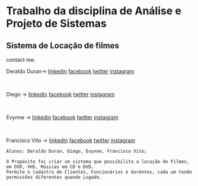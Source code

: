 # Trabalho da disciplina de Análise e Projeto de Sistemas
## Sistema de Locação de filmes 
contact me:

Deraldo Duran->
[linkedin](https://www.linkedin.com/in/deraldo-duran)
[facebook](https://www.facebook.com/deraldoduran)
[twitter](https://twitter.com/deraldoduran)
[instagram](https://www.instagram.com/duran.deraldo)

<br>
    
Diego ->
[linkedin]( )
[facebook]( )
[twitter]( )
[instagram]( )

<br>

Evynne ->
[linkedin]( )
[facebook]( )
[twitter]( )
[instagram]( )

<br>

Francisco Vito ->
[linkedin]( )
[facebook](https://www.facebook.com/vito.neto.3720/)
[twitter]( )
[instagram]( )




  
```
Alunos: Deraldo Duran, Diego, Evynne, Francisco Vito;

```
```
O Propósito foi criar um sistema que possibilita a locação de Filmes, em DVD, VHS, Músicas em CD e DVD.
Permite o cadastro de Clientes, Funcionários e Gerentes, cada um tendo permissões diferentes quando Logado.
```
